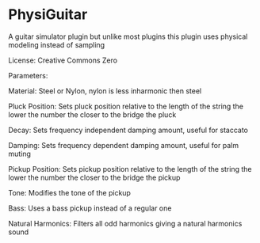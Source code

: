 # PhysiGuitar
A guitar simulator plugin but unlike most plugins this plugin uses physical modeling instead of sampling

License:
Creative Commons Zero

Parameters:

Material: 
Steel or Nylon, nylon is less inharmonic then steel

Pluck Position:
Sets pluck position relative to the length of the string the lower the number the closer to the bridge the pluck

Decay:
Sets frequency independent damping amount, useful for staccato

Damping:
Sets frequency dependent damping amount, useful for palm muting

Pickup Position:
Sets pickup position relative to the length of the string the lower the number the closer to the bridge the pickup

Tone:
Modifies the tone of the pickup

Bass:
Uses a bass pickup instead of a regular one

Natural Harmonics:
Filters all odd harmonics giving a natural harmonics sound
